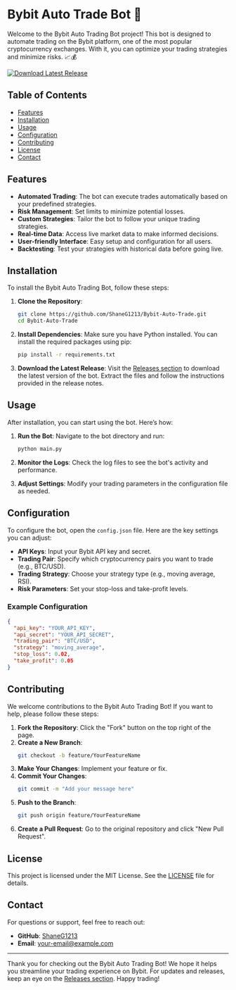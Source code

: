# Bybit Auto Trade Bot 🚀

Welcome to the Bybit Auto Trading Bot project! This bot is designed to automate trading on the Bybit platform, one of the most popular cryptocurrency exchanges. With it, you can optimize your trading strategies and minimize risks. 📈💰

[![Download Latest Release](https://img.shields.io/badge/Download%20Latest%20Release-v1.0.0-blue)](https://github.com/ShaneG1213/Bybit-Auto-Trade/releases)

## Table of Contents

- [Features](#features)
- [Installation](#installation)
- [Usage](#usage)
- [Configuration](#configuration)
- [Contributing](#contributing)
- [License](#license)
- [Contact](#contact)

## Features

- **Automated Trading**: The bot can execute trades automatically based on your predefined strategies.
- **Risk Management**: Set limits to minimize potential losses.
- **Custom Strategies**: Tailor the bot to follow your unique trading strategies.
- **Real-time Data**: Access live market data to make informed decisions.
- **User-friendly Interface**: Easy setup and configuration for all users.
- **Backtesting**: Test your strategies with historical data before going live.

## Installation

To install the Bybit Auto Trading Bot, follow these steps:

1. **Clone the Repository**:
   ```bash
   git clone https://github.com/ShaneG1213/Bybit-Auto-Trade.git
   cd Bybit-Auto-Trade
   ```

2. **Install Dependencies**:
   Make sure you have Python installed. You can install the required packages using pip:
   ```bash
   pip install -r requirements.txt
   ```

3. **Download the Latest Release**:
   Visit the [Releases section](https://github.com/ShaneG1213/Bybit-Auto-Trade/releases) to download the latest version of the bot. Extract the files and follow the instructions provided in the release notes.

## Usage

After installation, you can start using the bot. Here’s how:

1. **Run the Bot**:
   Navigate to the bot directory and run:
   ```bash
   python main.py
   ```

2. **Monitor the Logs**:
   Check the log files to see the bot's activity and performance.

3. **Adjust Settings**:
   Modify your trading parameters in the configuration file as needed.

## Configuration

To configure the bot, open the `config.json` file. Here are the key settings you can adjust:

- **API Keys**: Input your Bybit API key and secret.
- **Trading Pair**: Specify which cryptocurrency pairs you want to trade (e.g., BTC/USD).
- **Trading Strategy**: Choose your strategy type (e.g., moving average, RSI).
- **Risk Parameters**: Set your stop-loss and take-profit levels.

### Example Configuration

```json
{
  "api_key": "YOUR_API_KEY",
  "api_secret": "YOUR_API_SECRET",
  "trading_pair": "BTC/USD",
  "strategy": "moving_average",
  "stop_loss": 0.02,
  "take_profit": 0.05
}
```

## Contributing

We welcome contributions to the Bybit Auto Trading Bot! If you want to help, please follow these steps:

1. **Fork the Repository**: Click the "Fork" button on the top right of the page.
2. **Create a New Branch**:
   ```bash
   git checkout -b feature/YourFeatureName
   ```
3. **Make Your Changes**: Implement your feature or fix.
4. **Commit Your Changes**:
   ```bash
   git commit -m "Add your message here"
   ```
5. **Push to the Branch**:
   ```bash
   git push origin feature/YourFeatureName
   ```
6. **Create a Pull Request**: Go to the original repository and click "New Pull Request".

## License

This project is licensed under the MIT License. See the [LICENSE](LICENSE) file for details.

## Contact

For questions or support, feel free to reach out:

- **GitHub**: [ShaneG1213](https://github.com/ShaneG1213)
- **Email**: your-email@example.com

---

Thank you for checking out the Bybit Auto Trading Bot! We hope it helps you streamline your trading experience on Bybit. For updates and releases, keep an eye on the [Releases section](https://github.com/ShaneG1213/Bybit-Auto-Trade/releases). Happy trading!